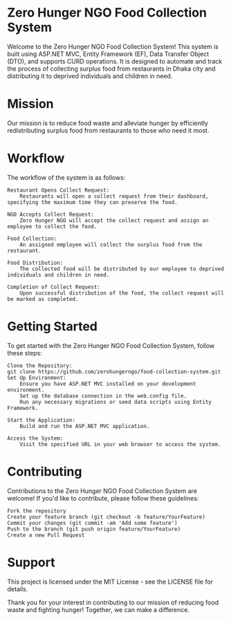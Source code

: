 # Zero Hunger NGO Food Collection System
Welcome to the Zero Hunger NGO Food Collection System! This system is built using ASP.NET MVC, Entity Framework (EF), Data Transfer Object (DTO), and supports CURD operations. It is designed to automate and track the process of collecting surplus food from restaurants in Dhaka city and distributing it to deprived individuals and children in need.

# Mission
Our mission is to reduce food waste and alleviate hunger by efficiently redistributing surplus food from restaurants to those who need it most.

# Workflow

The workflow of the system is as follows:

    Restaurant Opens Collect Request:
        Restaurants will open a collect request from their dashboard, specifying the maximum time they can preserve the food.

    NGO Accepts Collect Request:
        Zero Hunger NGO will accept the collect request and assign an employee to collect the food.

    Food Collection:
        An assigned employee will collect the surplus food from the restaurant.

    Food Distribution:
        The collected food will be distributed by our employee to deprived individuals and children in need.

    Completion of Collect Request:
        Upon successful distribution of the food, the collect request will be marked as completed.

# Getting Started

To get started with the Zero Hunger NGO Food Collection System, follow these steps:

    Clone the Repository:
    git clone https://github.com/zerohungerngo/food-collection-system.git
    Set Up Environment:
        Ensure you have ASP.NET MVC installed on your development environment.
        Set up the database connection in the web.config file.
        Run any necessary migrations or seed data scripts using Entity Framework.

    Start the Application:
        Build and run the ASP.NET MVC application.

    Access the System:
        Visit the specified URL in your web browser to access the system.

# Contributing

Contributions to the Zero Hunger NGO Food Collection System are welcome! If you'd like to contribute, please follow these guidelines:

    Fork the repository
    Create your feature branch (git checkout -b feature/YourFeature)
    Commit your changes (git commit -am 'Add some feature')
    Push to the branch (git push origin feature/YourFeature)
    Create a new Pull Request

# Support
This project is licensed under the MIT License - see the LICENSE file for details.

Thank you for your interest in contributing to our mission of reducing food waste and fighting hunger! Together, we can make a difference.
